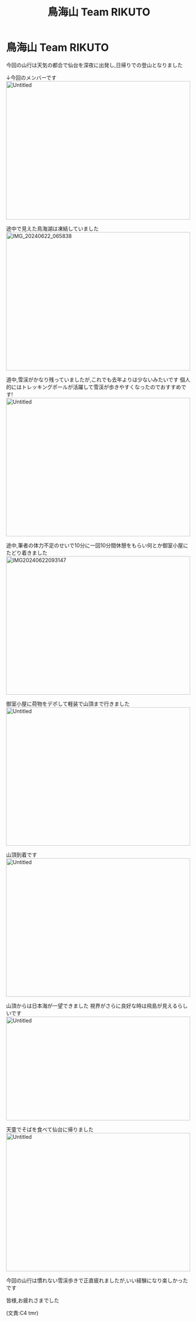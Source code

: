 ﻿---
title: 鳥海山 Team RIKUTO
---
# 鳥海山 Team RIKUTO
今回の山行は天気の都合で仙台を深夜に出発し,日帰りでの登山となりました

↓今回のメンバーです
<a data-flickr-embed="true" href="https://www.flickr.com/photos/96951391@N03/53809782511/in/album-72177720318159901/" title="Untitled"><img src="https://live.staticflickr.com/65535/53809782511_467f54745d.jpg" width="500" height="375" alt="Untitled"/></a><script async src="//embedr.flickr.com/assets/client-code.js" charset="utf-8"></script>

途中で見えた鳥海湖は凍結していました
<a data-flickr-embed="true" href="https://www.flickr.com/gp/96951391@N03/H3ZNyRq772" title="IMG_20240622_065838"><img src="https://live.staticflickr.com/65535/53812370515_d1008d1b57.jpg" width="500" height="375" alt="IMG_20240622_065838"/></a><script async src="//embedr.flickr.com/assets/client-code.js" charset="utf-8"></script>

道中,雪渓がかなり残っていましたが,これでも去年よりは少ないみたいです
個人的にはトレッキングポールが活躍して雪渓が歩きやすくなったのでおすすめです!
<a data-flickr-embed="true" href="https://www.flickr.com/gp/96951391@N03/Xrr74Eb6M7" title="Untitled"><img src="https://live.staticflickr.com/65535/53809382472_78fdbdf451.jpg" width="500" height="375" alt="Untitled"/></a><script async src="//embedr.flickr.com/assets/client-code.js" charset="utf-8"></script>

途中,筆者の体力不足のせいで10分に一回10分間休憩をもらい何とか御室小屋にたどり着きました
<a data-flickr-embed="true" href="https://www.flickr.com/gp/96951391@N03/p8b2C7332p" title="IMG20240622093147"><img src="https://live.staticflickr.com/65535/53812272521_5e839e4c89.jpg" width="500" height="375" alt="IMG20240622093147"/></a><script async src="//embedr.flickr.com/assets/client-code.js" charset="utf-8"></script>

御室小屋に荷物をデポして軽装で山頂まで行きました
<a data-flickr-embed="true" href="https://www.flickr.com/gp/96951391@N03/627dz7m197" title="Untitled"><img src="https://live.staticflickr.com/65535/53810215540_6e25e8a95c.jpg" width="500" height="375" alt="Untitled"/></a><script async src="//embedr.flickr.com/assets/client-code.js" charset="utf-8"></script>

山頂到着です
<a data-flickr-embed="true" href="https://www.flickr.com/gp/96951391@N03/fD4k2S298a" title="Untitled"><img src="https://live.staticflickr.com/65535/53808851932_75f4d4a5d6.jpg" width="500" height="375" alt="Untitled"/></a><script async src="//embedr.flickr.com/assets/client-code.js" charset="utf-8"></script>

山頂からは日本海が一望できました
視界がさらに良好な時は飛島が見えるらしいです
<a data-flickr-embed="true" href="https://www.flickr.com/gp/96951391@N03/e64DX3yP51" title="Untitled"><img src="https://live.staticflickr.com/65535/53881885458_1e85874c59.jpg" width="500" height="281" alt="Untitled"/></a><script async src="//embedr.flickr.com/assets/client-code.js" charset="utf-8"></script>

天童でそばを食べて仙台に帰りました
<a data-flickr-embed="true" href="https://www.flickr.com/photos/96951391@N03/53810636604/in/album-72177720318159901/" title="Untitled"><img src="https://live.staticflickr.com/65535/53810636604_9543844a92.jpg" width="500" height="375" alt="Untitled"/></a><script async src="//embedr.flickr.com/assets/client-code.js" charset="utf-8"></script>

今回の山行は慣れない雪渓歩きで正直疲れましたが,いい経験になり楽しかったです

皆様,お疲れさまでした

(文責:C4 tmr)


